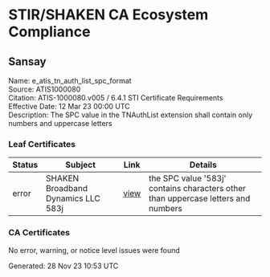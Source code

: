 # STIR/SHAKEN CA Ecosystem Compliance

## Sansay

Name: e_atis_tn_auth_list_spc_format\
Source: ATIS1000080\
Citation: ATIS-1000080.v005 / 6.4.1 STI Certificate Requirements\
Effective Date: 12 Mar 23 00:00 UTC\
Description: The SPC value in the TNAuthList extension shall contain only numbers and uppercase letters

### Leaf Certificates

| Status | Subject | Link | Details |
|--------|---------|------|---------|
| error | SHAKEN Broadband Dynamics LLC 583j | [view](../../CERTS/e72cdb3f7f157a4c1c2f077ee961b97059b68167af770679273defefaf137cc7/README.md) | the SPC value '583j' contains characters other than uppercase letters and numbers |

### CA Certificates

No error, warning, or notice level issues were found


Generated: 28 Nov 23 10:53 UTC